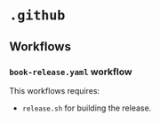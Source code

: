 # `.github`

## Workflows

### `book-release.yaml` workflow

This workflows requires:

- `release.sh` for building the release.